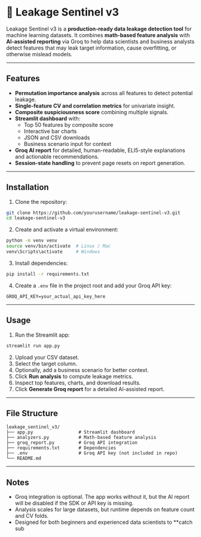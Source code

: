 # 🧹 Leakage Sentinel v3

Leakage Sentinel v3 is a **production-ready data leakage detection tool** for machine learning datasets. It combines **math-based feature analysis** with **AI-assisted reporting** via Groq to help data scientists and business analysts detect features that may leak target information, cause overfitting, or otherwise mislead models.

---

## Features

- **Permutation importance analysis** across all features to detect potential leakage.
- **Single-feature CV and correlation metrics** for univariate insight.
- **Composite suspiciousness score** combining multiple signals.
- **Streamlit dashboard** with:
  - Top 50 features by composite score
  - Interactive bar charts
  - JSON and CSV downloads
  - Business scenario input for context
- **Groq AI report** for detailed, human-readable, ELI5-style explanations and actionable recommendations.
- **Session-state handling** to prevent page resets on report generation.

---

## Installation

1. Clone the repository:

```bash
git clone https://github.com/yourusername/leakage-sentinel-v3.git
cd leakage-sentinel-v3
```

2. Create and activate a virtual environment:

```bash
python -m venv venv
source venv/bin/activate  # Linux / Mac
venv\Scripts\activate     # Windows
```

3. Install dependencies:

```bash
pip install -r requirements.txt
```

4. Create a `.env` file in the project root and add your Groq API key:

```
GROQ_API_KEY=your_actual_api_key_here
```

---

## Usage

1. Run the Streamlit app:

```bash
streamlit run app.py
```

2. Upload your CSV dataset.
3. Select the target column.
4. Optionally, add a business scenario for better context.
5. Click **Run analysis** to compute leakage metrics.
6. Inspect top features, charts, and download results.
7. Click **Generate Groq report** for a detailed AI-assisted report.

---

## File Structure

```
leakage_sentinel_v3/
├── app.py                 # Streamlit dashboard
├── analyzers.py           # Math-based feature analysis
├── groq_report.py         # Groq API integration
├── requirements.txt       # Dependencies
├── .env                   # Groq API key (not included in repo)
└── README.md
```

---

## Notes

- Groq integration is optional. The app works without it, but the AI report will be disabled if the SDK or API key is missing.
- Analysis scales for large datasets, but runtime depends on feature count and CV folds.
- Designed for both beginners and experienced data scientists to **catch sub